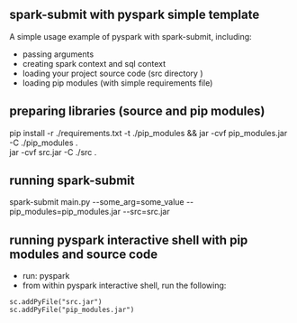 ## spark-submit with pyspark simple template
A simple usage example of pyspark with spark-submit, including:  
- passing arguments
- creating spark context and sql context
- loading your project source code (src directory )
- loading pip modules (with simple requirements file) 


## preparing libraries (source and pip modules)
pip install -r ./requirements.txt -t ./pip_modules && jar -cvf pip_modules.jar -C ./pip_modules .   
jar -cvf src.jar -C ./src .   

## running spark-submit
spark-submit main.py --some_arg=some_value --pip_modules=pip_modules.jar --src=src.jar  


## running pyspark interactive shell with pip modules and source code
- run: pyspark
- from within pyspark interactive shell, run the following:
```
sc.addPyFile("src.jar")
sc.addPyFile("pip_modules.jar")
```
